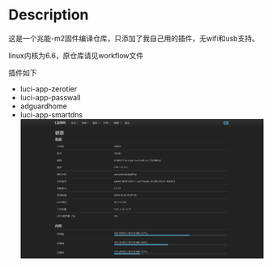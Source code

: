 # Description
这是一个兆能-m2固件编译仓库，只添加了我自己用的插件，无wifi和usb支持。

linux内核为6.6，原仓库请见workflow文件

插件如下
- luci-app-zerotier
- luci-app-passwall
- adguardhome
- luci-app-smartdns
![pic](./pic/01.jpg)
